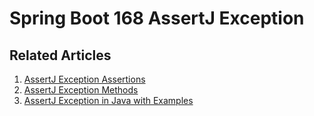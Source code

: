 # Spring Boot 168 AssertJ Exception

## Related Articles
1. [AssertJ Exception Assertions](https://www.ruoxue.org/assertj-155-assertj-exception-assertions/)
2. [AssertJ Exception Methods](https://www.ruoxue.org/assertj-155-assertj-exception-methods/)
3. [AssertJ Exception in Java with Examples](https://www.ruoxue.org/assertj-155-assertj-exception-in-java-with-examples/)
